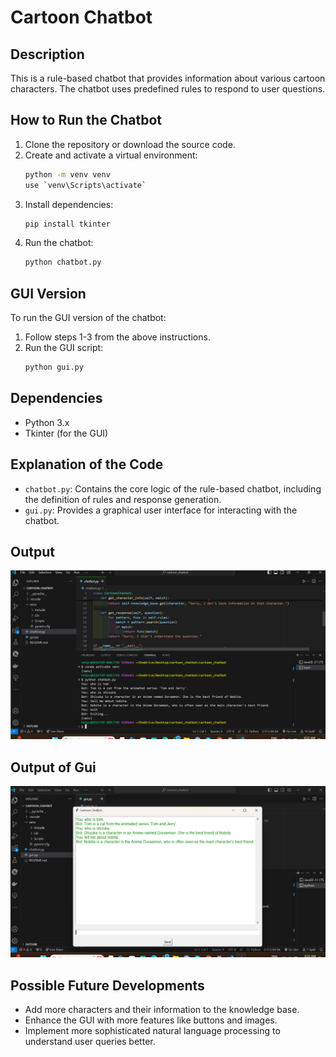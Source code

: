 # Cartoon Chatbot

## Description
This is a rule-based chatbot that provides information about various cartoon characters. The chatbot uses predefined rules to respond to user questions.

## How to Run the Chatbot
1. Clone the repository or download the source code.
2. Create and activate a virtual environment:
    ```sh
    python -m venv venv
    use `venv\Scripts\activate`
    ```
3. Install dependencies:
    ```sh
    pip install tkinter
    ```
4. Run the chatbot:
    ```sh
    python chatbot.py
    ```


## GUI Version
To run the GUI version of the chatbot:
1. Follow steps 1-3 from the above instructions.
2. Run the GUI script:
    ```sh
    python gui.py
    ```

## Dependencies
- Python 3.x
- Tkinter (for the GUI)

## Explanation of the Code
- `chatbot.py`: Contains the core logic of the rule-based chatbot, including the definition of rules and response generation.
- `gui.py`: Provides a graphical user interface for interacting with the chatbot.


## Output 
![output_chatbot_cartoon.png](https://github.com/Hetprajapati12/cartoon_chatbot/blob/main/output_chatbot_cartoon.png)

## Output of Gui 

![chatbot_cartoon_gui.png](https://github.com/Hetprajapati12/cartoon_chatbot/blob/main/chatbot_cartoon_gui.png)

## Possible Future Developments
- Add more characters and their information to the knowledge base.
- Enhance the GUI with more features like buttons and images.
- Implement more sophisticated natural language processing to understand user queries better.

